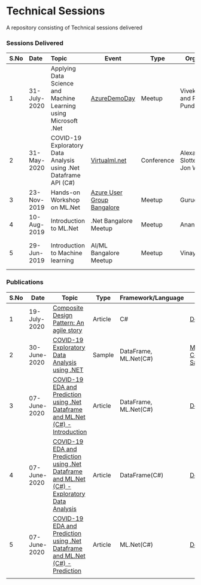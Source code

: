 # Technical Sessions
A repository consisting of Technical sessions delivered

### Sessions Delivered



| S.No | Date         | Topic                                                        | Event                                                        | Type       | Organizer                       | Location                                          | Video                                                       | Resources                                                    |
| ---- | :----------- | :----------------------------------------------------------- | ------------------------------------------------------------ | ---------- | ------------------------------- | ------------------------------------------------- | ----------------------------------------------------------- | ------------------------------------------------------------ |
| 1    | 31-July-2020 | Applying Data Science and Machine Learning using Microsoft .Net | [AzureDemoDay](https://www.meetup.com/Microsoft-Reactor-Bangalore/events/271768185/) | Meetup     | Vivek Sridhar and Paras Pundhir | Online                                            |                                                             | [DS/ML using .Net](31072020-AI-ML-using-ml-dotnet)           |
| 2    | 31-May-2020  | COVID-19 Exploratory Data Analysis using .Net Dataframe API (C#) | [Virtualml.net](https://virtualml.net/)                      | Conference | Alexander Slotte and Jon Wood   | Online                                            | [Youtube](https://www.youtube.com/watch?v=6LMaFRJyuKg&t=1s) | [COVID-19 EDA](31052020-virtualmlnet)                        |
| 3    | 23-Nov-2019  | Hands-on Workshop on ML.Net                                  | [Azure User Group Bangalore](https://www.meetup.com/Microsoft-Azure-Bangalore/events/263909804/) | Meetup     | Gurucharan                      | Microsoft Bellandur, Bangalore                    |                                                             | [Hands-on ML.Net](23112019-Hand-on-ML.Net-Microsoft)         |
| 4    | 10-Aug-2019  | Introduction to ML.Net                                       | .Net Bangalore Meetup                                        | Meetup     | Anand Gothe                     | DevOn, Embassy Tech Village, Bangalore            | [Youtube](https://www.youtube.com/watch?v=QOLaZhBZ6-k)      | [Link](https://github.com/praveenraghuvanshi1512/AIML/tree/master/Meetup_DotNet_10_Aug_2019) |
| 5    | 29-Jun-2019  | Introduction to Machine learning                             | AI/ML Bangalore Meetup                                       | Meetup     | Vinay/Ganesh                    | Harman International, Kadubeesanahalli, Bangalore |                                                             | [Link](https://github.com/praveenraghuvanshi1512/AIML/tree/master/Meetup_AI_ML_29_June_2019) |

### Publications

| S.No | Date         | Topic                                                        | Type    | Framework/Language    | Source                                                       |
| ---- | ------------ | ------------------------------------------------------------ | ------- | --------------------- | ------------------------------------------------------------ |
| 1    | 19-July-2020 | [Composite Design Pattern: An agile story](https://github.com/praveenraghuvanshi/design-patterns/tree/master/02-Structural/02-04-composite) | Article | C#                    | [Dev.to](https://dev.to/praveenraghuvanshi/composite-design-pattern-an-agile-story-g6j) |
| 2    | 30-June-2020 | [COVID-19 Exploratory Data Analysis using .NET](https://github.com/praveenraghuvanshi/covid-19) | Sample  | DataFrame, ML.Net(C#) | [Microsoft Community Samples](https://github.com/dotnet/machinelearning-samples/blob/master/docs/COMMUNITY-SAMPLES.md) |
| 3    | 07-June-2020 | [COVID-19 EDA and Prediction using .Net Dataframe and ML.Net (C#) - Introduction](https://dev.to/praveenraghuvanshi/covid-19-eda-and-prediction-using-net-dataframe-and-ml-net-c-introduction-nlb) | Article | DataFrame, ML.Net(C#) | [Dev.to](https://dev.to/praveenraghuvanshi/covid-19-eda-and-prediction-using-net-dataframe-and-ml-net-c-introduction-nlb) |
| 4    | 07-June-2020 | [COVID-19 EDA and Prediction using .Net Dataframe and ML.Net (C#) - Exploratory Data Analysis](https://dev.to/praveenraghuvanshi/covid-19-eda-and-prediction-using-net-dataframe-and-ml-net-c-exploratory-data-analysis-1jdd) | Article | DataFrame(C#)         | [Dev.to](https://dev.to/praveenraghuvanshi/covid-19-eda-and-prediction-using-net-dataframe-and-ml-net-c-exploratory-data-analysis-1jdd) |
| 5    | 07-June-2020 | [COVID-19 EDA and Prediction using .Net Dataframe and ML.Net (C#) - Prediction](https://dev.to/praveenraghuvanshi/covid-19-eda-and-prediction-using-net-dataframe-and-ml-net-c-prediction-4cf0) | Article | ML.Net(C#)            | [Dev.to](https://dev.to/praveenraghuvanshi/covid-19-eda-and-prediction-using-net-dataframe-and-ml-net-c-prediction-4cf0) |
|      |              |                                                              |         |                       |                                                              |

